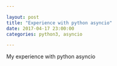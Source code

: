 ```yaml
---

layout: post
title: "Experience with python asyncio"
date: 2017-04-17 23:00:00
categories: python3, asyncio

---
```

My experience with python asyncio
